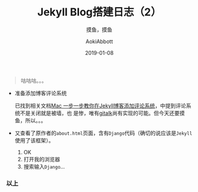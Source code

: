 ﻿---
layout:     post
title:      "Jekyll Blog搭建日志（2）"
subtitle:   "摸鱼，摸鱼"
date:       2019-01-08
author:     "AokiAbbott"
header-img: "img/bg-default.jpg"
tags:
   - Jekyll 
   - 技术日志
---
>咕咕咕。。。

* 准备添加博客评论系统

	已找到相关文档[Mac 一步一步教你在Jekyll博客添加评论系统](https://www.jianshu.com/p/4ac4ec6c45e6)，中提到评论系统不是关闭就是被墙，也
	是惨，唯有[gitalk](https://gitalk.github.io/)尚有实现的可能。但今天还要摸鱼，所以。。。
	
* 又查看了原作者的`about.html`页面，含有`Django`代码（确切的说应该是`Jekyll`使用了该框架）。
	1. OK
	2. 打开我的浏览器
	3. 搜索输入`Django`...
	
### 以上 